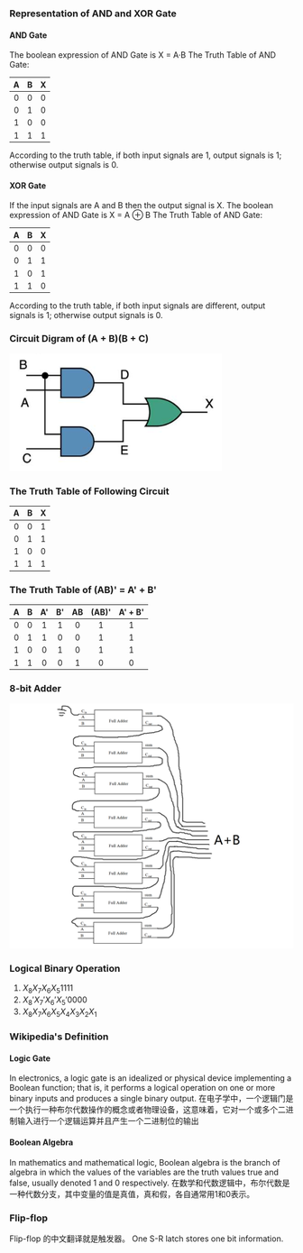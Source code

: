 ### Representation of AND and XOR Gate

#### AND Gate

The boolean expression of AND Gate is X = A·B
The Truth Table of AND Gate:

| A | B | X |
|:-:|:-:|:-:|
| 0 | 0 | 0 |
| 0 | 1 | 0 |
| 1 | 0 | 0 |
| 1 | 1 | 1 |
According to the truth table, if both input signals are 1, output signals is 1; otherwise output signals is 0.

#### XOR Gate

If the input signals are A and B then the output signal is X.
The boolean expression of AND Gate is X = A ⊕ B
The Truth Table of AND Gate:

| A | B | X |
|:-:|:-:|:-:|
| 0 | 0 | 0 |
| 0 | 1 | 1 |
| 1 | 0 | 1 |
| 1 | 1 | 0 |
According to the truth table, if both input signals are different, output signals is 1; otherwise output signals is 0.

### Circuit Digram of (A + B)(B + C)
![](images/hw05/circuit_diagrams.png)

### The Truth Table of Following Circuit

| A | B | X |
|:-:|:-:|:-:|
| 0 | 0 | 1 |
| 0 | 1 | 1 |
| 1 | 0 | 0 |
| 1 | 1 | 1 |

### The Truth Table of (AB)' = A' + B'

| A | B | A' | B' | AB | (AB)' | A' + B' |
|:-:|:-:|:--:|:--:|:--:|:-----:|:-------:|
| 0 | 0 | 1  | 1  | 0  |   1   |    1    |
| 0 | 1 | 1  | 0  | 0  |   1   |    1    |
| 1 | 0 | 0  | 1  | 0  |   1   |    1    |
| 1 | 1 | 0  | 0  | 1  |   0   |    0    |

### 8-bit Adder
![](images/hw05/8bits_adder.png)

### Logical Binary Operation

1. $X_8 X_7 X_6 X_5 1111$
2. $X_8' X_7' X_6' X_5' 0000$
3. $X_8 X_7 X_6 X_5 X_4 X_3 X_2 X_1$

### Wikipedia's Definition

#### Logic Gate

In electronics, a logic gate is an idealized or physical device implementing a Boolean function; that is, it performs a logical operation on one or more binary inputs and produces a single binary output.
在电子学中，一个逻辑门是一个执行一种布尔代数操作的概念或者物理设备，这意味着，它对一个或多个二进制输入进行一个逻辑运算并且产生一个二进制位的输出

#### Boolean Algebra

In mathematics and mathematical logic, Boolean algebra is the branch of algebra in which the values of the variables are the truth values true and false, usually denoted 1 and 0 respectively.
在数学和代数逻辑中，布尔代数是一种代数分支，其中变量的值是真值，真和假，各自通常用1和0表示。

### Flip-flop
Flip-flop 的中文翻译就是触发器。
One S-R latch stores one bit information.